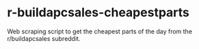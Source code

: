 # r-buildapcsales-cheapestparts
Web scraping script to get the cheapest parts of the day from the r/buildapcsales subreddit.
